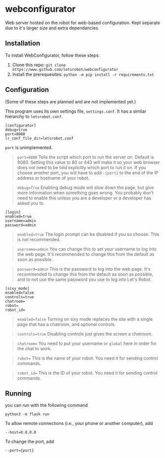 # webconfigurator
Web server hosted on the robot for web-based configuration. Kept separate due to it's larger size and extra dependancies.

## Installation
To install WebConfigurator, follow these steps:
1. Clone this repo: `git clone https://www.github.com/letsrobot/webconfigurator`
2. Install the prerequesites: `python -m pip install -r requirements.txt`

## Configuration
(Some of these steps are planned and are not implemented yet.)

This program uses its own settings file, `settings.conf`. It has a similar hierarchy to `letsrobot.conf`.

```
[configurator]
debug=true
port=8080
lr_conf_file_dir=letsrobot.conf
```
`port` is unimplemented.

> `port=8080` Tells the script which port to run the server on. Default is 8080. Setting this value to 80 or 443 will make it so your web browser does not need to be told explicitly which port to run it on. If you choose another port, you will have to add `:{port}` to the end of the IP address or hostname of your robot.

> `debug=True` Enabling debug mode will slow down the page, but give more information when something goes wrong. You probably don't need to enable this unless you are a developer or a developer has asked you to.

```
[login]
enabled=true
username=admin
password=admin
```
> `enabled=true` The login prompt can be disabled if you so choose. This is not recommended.

> `username=admin` You can change this to set your username to log into the web page. It's recommended to change this from the default as soon as possible.

> `password=admin` This is the password to log into the web page. It's recommended to change this from the default as soon as possible, and to not use the same password you use to log into Let's Robot.

```
[sixy_mode]
enabled=false
controls=true
chatroom=
robot=
robot_id=
```

> `enabled=false` Turning on sixy mode replaces the site with a single page that has a chatroom, and optional controls.

> `controls=true` Disabling controls just gives the screen a chatroom. 

> `chatroom=` You need to put your username or `global` here in order for the chat to work.

> `robot=` This is the name of your robot. You need it for sending control commands.

> `robot_id=` This is the ID of your robot. You need it for sending control commands.

## Running
you can run with the following command
```
python3 -m flask run
```

To allow remote connections (i.e., your phone or another computer), add
```
--host=0.0.0.0
```

To change the port, add
```
--port={port}
```
